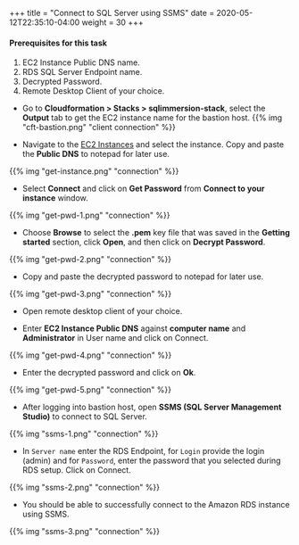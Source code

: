 +++
title = "Connect to SQL Server using SSMS"
date = 2020-05-12T22:35:10-04:00
weight = 30
+++

#### **Prerequisites for this task**

1. EC2 Instance Public DNS name.
2. RDS SQL Server Endpoint name.
3. Decrypted Password.
4. Remote Desktop Client of your choice.


* Go to **Cloudformation > Stacks > sqlimmersion-stack**, select the **Output** tab to get the EC2 instance name for the bastion host.
{{% img "cft-bastion.png" "client connection" %}}

* Navigate to the [EC2 Instances](https://console.aws.amazon.com/ec2/v2/home#Instances:sort=instanceType) and select the instance. Copy and paste the **Public DNS** to notepad for later use.

{{% img "get-instance.png" "connection" %}}

* Select **Connect** and click on **Get Password** from **Connect to your instance** window.

{{% img "get-pwd-1.png" "connection" %}}

* Choose **Browse** to select the **.pem** key file that was saved in the **Getting started** section, click **Open**, and then click on **Decrypt Password**. 

{{% img "get-pwd-2.png" "connection" %}}

* Copy and paste the decrypted password to notepad for later use.

{{% img "get-pwd-3.png" "connection" %}}

* Open remote desktop client of your choice.

* Enter **EC2 Instance Public DNS** against **computer name** and **Administrator** in User name and click on Connect.

{{% img "get-pwd-4.png" "connection" %}}

* Enter the decrypted password and click on **Ok**.

{{% img "get-pwd-5.png" "connection" %}}

* After logging into bastion host, open **SSMS (SQL Server Management Studio)** to connect to SQL Server.

{{% img "ssms-1.png" "connection" %}}

* In `Server name` enter the RDS Endpoint, for `Login` provide the login (admin) and for `Password`, enter the password that you selected during RDS setup. Click on Connect.

{{% img "ssms-2.png" "connection" %}}

* You should be able to successfully connect to the Amazon RDS instance using SSMS.

{{% img "ssms-3.png" "connection" %}}